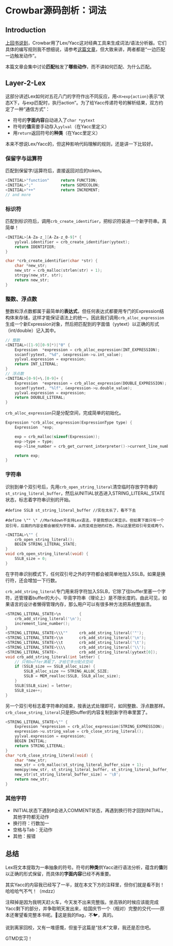 # Crowbar源码剖析：词法

## Introduction

[上回书说到](https://daichao1997.github.io/Crowbar源码剖析：总体框架.html)，Crowbar用了Lex/Yacc这对经典工具来生成词法/语法分析器。它们具体的编写规则我不想细说，请参考[这篇文章](https://segmentfault.com/a/1190000000396608)，但大致来讲，两者都是“一边匹配一边触发动作”。

本篇文章会集中讨论**匹配**触发了**哪些动作**，而不讲如何匹配、为什么匹配。

## Layer-2-Lex

这部分讲述Lex如何对五花八门的字符作出不同反应，用`<X>exp{action}`表示“状态X下，与exp匹配时，执行action”。为了给Yacc传递符号的解析结果，双方约定了一种“通信方式”：

- 符号的**字面内容**自动进入了`char *yytext`
- 符号的**值**需要手动存入`yylval`（在Yacc里定义）
- 用`return`返回符号的**种类**（在Yacc里定义）

本来不想说Lex/Yacc的，但这种影响代码理解的规则，还是讲一下比较好。

### 保留字与运算符

匹配到保留字/运算符后，直接返回对应的token。

```c
<INITIAL>"function"     return FUNCTION;
<INITIAL>";"            return SEMICOLON;
<INITIAL>"++"           return INCREMENT;
// and more
```

### 标识符

匹配到标识符后，调用`crb_create_identifier`，把标识符装进一个新字符串。真简单！

```c
<INITIAL>[A-Za-z_][A-Za-z_0-9]* {
    yylval.identifier = crb_create_identifier(yytext);
    return IDENTIFIER;
}

char *crb_create_identifier(char *str) {
    char *new_str;
    new_str = crb_malloc(strlen(str) + 1);
    strcpy(new_str, str);
    return new_str;
}
```

### 整数、浮点数

整数和浮点数都属于最简单的**表达式**，但任何表达式都要用专门的Expression结构体来存储，这样才能保证语法上的统一。因此我们调用`crb_alloc_expression`生成一个新Expression对象，然后把匹配到的字面值（yytext）以正确的形式（int/double）记入其中。

```c
// 整数
<INITIAL>([1-9][0-9]*)|"0" {
    Expression  *expression = crb_alloc_expression(INT_EXPRESSION);
    sscanf(yytext, "%d", &expression->u.int_value);
    yylval.expression = expression;
    return INT_LITERAL;
}
// 浮点数
<INITIAL>[0-9]+\.[0-9]+ {
    Expression  *expression = crb_alloc_expression(DOUBLE_EXPRESSION);
    sscanf(yytext, "%lf", &expression->u.double_value);
    yylval.expression = expression;
    return DOUBLE_LITERAL;
}
```

`crb_alloc_expression`只是分配空间，完成简单的初始化。

```c
Expression *crb_alloc_expression(ExpressionType type) {
    Expression  *exp;

    exp = crb_malloc(sizeof(Expression));
    exp->type = type;
    exp->line_number = crb_get_current_interpreter()->current_line_number;

    return exp;
}
```

### 字符串

识别到单个双引号后，先用`crb_open_string_literal`清空临时存放字符串的`st_string_literal_buffer`，然后从INITIAL状态进入STRING_LITERAL_STATE状态，标志着字符串识别的开始。

`#define SSLB st_string_literal_buffer //实在太长了，看不下去`

`#define \"" \" //Markdown不支持Lex语法，于是我想以C来显示。但如果下面只写一个双引号，后面的内容全都会被视为字符串，从而变成丑陋的红色，所以这里把双引号变成两个。`

```c
<INITIAL>\"" {
    crb_open_string_literal();
    BEGIN STRING_LITERAL_STATE;
}
void crb_open_string_literal(void) {
    SSLB_size = 0;
}
```

在字符串识别模式下，任何双引号之外的字符都会被简单地加入SSLB。如果是换行符，还会增加一下行数。

`crb_add_string_literal`专门用来将字符加入SSLB，它除了往buffer里塞一个字符，还管理着buffer的大小，毕竟字符串（理论上）是不限长度的。由此可见，如果语言的设计者懒得管理内存，那么用户可以有很多种方法把系统整崩溃。

```c
<STRING_LITERAL_STATE>\n        {
    crb_add_string_literal('\n');
    increment_line_number();
}
<STRING_LITERAL_STATE>\\\""     crb_add_string_literal('"');
<STRING_LITERAL_STATE>\\n       crb_add_string_literal('\n');
<STRING_LITERAL_STATE>\\t       crb_add_string_literal('\t');
<STRING_LITERAL_STATE>\\\\      crb_add_string_literal('\\');
<STRING_LITERAL_STATE>.         crb_add_string_literal(yytext[0]);
void crb_add_string_literal(int letter) {
	// 只有buffer满载了，才给它多分配点空间
    if (SSLB_size == SSLB_alloc_size) {
        SSLB_alloc_size += STRING_ALLOC_SIZE;
        SSLB = MEM_realloc(SSLB, SSLB_alloc_size);
    }
    SSLB[SSLB_size] = letter;
    SSLB_size++;
}
```

另一个双引号标志着字符串的结束，按表达式处理即可，如同整数、浮点数那样。`crb_close_string_literal`只是把buffer的内容复制到新字符串里罢了。

```c
<STRING_LITERAL_STATE>\"" {
    Expression *expression = crb_alloc_expression(STRING_EXPRESSION);
    expression->u.string_value = crb_close_string_literal();
    yylval.expression = expression;
    BEGIN INITIAL;
    return STRING_LITERAL;
}
char *crb_close_string_literal(void) {
    char *new_str;
    new_str = crb_malloc(st_string_literal_buffer_size + 1);
    memcpy(new_str, st_string_literal_buffer, st_string_literal_buffer_size);
    new_str[st_string_literal_buffer_size] = '\0';
    return new_str;
}
```

### 其他字符

- INITIAL状态下遇到\#会进入COMMENT状态，再遇到换行符才回到INITIAL，其他字符都无动作
- 换行符：行数加一
- 空格与Tab：无动作
- 其他：报错

## 总结

Lex将文本提取为一串抽象的符号。符号的**种类**供Yacc进行语法分析，蕴含的**值**则以正确的形式保留，而具体的**字面内容**已经不再重要。

其实Yacc的内容我已经写了一半，就在本文下方的注释里，但你们就是看不到！哈哈哈气不气！（mdzz）

注释掉是因为我明天赶火车，今天发不出来完整版。坐高铁的时候应该能完成Yacc剩下的部分，并争取明天发出来，给国庆节一个（相对）完整的交代——原本还奢望看完整本书呢。🚩这是我的flag，不🐦，真的。

说到离家回校，又有一堆感慨，但鉴于这篇是“技术”文章，我还是忍住吧。

GTMD实习！

<!--

## Layer-2-Yacc

如前所述，这里不说如何归约，只说归约后做什么。

### 语句块（block）

调用`crb_create_block`，生成一个Block结构体，填入块中的语句链表。

```c
Block *crb_create_block(StatementList *statement_list) {
    Block *block = crb_malloc(sizeof(Block));
    block->statement_list = statement_list;
    return block;
}

typedef struct {
    StatementList       *statement_list;
} Block;

typedef struct StatementList_tag {
    Statement   *statement;
    struct StatementList_tag    *next;
} StatementList;
```

### 语句链表（statement_list）

将语句加入已有的语句链表，没有就生成新的。

```c
StatementList *crb_chain_statement_list(StatementList *list, Statement *statement) {
    StatementList *pos;
    if (list == NULL) {
        return crb_create_statement_list(statement);
    }
    for (pos = list; pos->next; pos = pos->next); // 到链表尾部
    pos->next = crb_create_statement_list(statement); // 插入新元素
    return list;
}

StatementList *crb_create_statement_list(Statement *statement) {
    StatementList *sl = crb_malloc(sizeof(StatementList));
    sl->statement = statement;
    sl->next = NULL;
    return sl;
}
```

### 语句（statement）

如果是global/if/while/for/return/break/continue等语句，什么也不做。如果是表达式+分号，调用`crb_create_expression_statement`。

```c
Statement *crb_create_expression_statement(Expression *expression) {
    Statement *st = alloc_statement(EXPRESSION_STATEMENT);
    st->u.expression_s = expression;
    return st;
}

static Statement *alloc_statement(StatementType type) {
    Statement *st = crb_malloc(sizeof(Statement));
    st->type = type;
    st->line_number = crb_get_current_interpreter()->current_line_number;
    return st;
}

struct Statement_tag {
    StatementType       type;
    int                 line_number;
    union {
        Expression      *expression_s;
        GlobalStatement global_s;
        IfStatement     if_s;
        WhileStatement  while_s;
        ForStatement    for_s;
        ReturnStatement return_s;
    } u;
};
```
-->